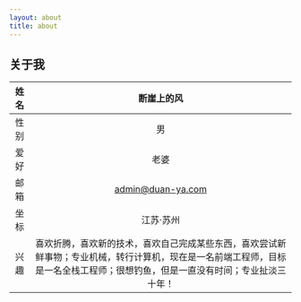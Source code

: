 ```yaml
---
layout: about
title: about
---
```


## 关于我

| 姓名 | 断崖上的风 |
|:----:|:-----------:|
| 性别 | 男 |
| 爱好 | 老婆 |
| 邮箱 | admin@duan-ya.com |
| 坐标 | 江苏·苏州 |
| 兴趣 | 喜欢折腾，喜欢新的技术，喜欢自己完成某些东西，喜欢尝试新鲜事物；专业机械，转行计算机，现在是一名前端工程师，目标是一名全栈工程师；很想钓鱼，但是一直没有时间；专业扯淡三十年！ |
